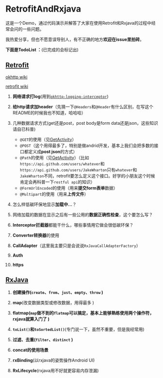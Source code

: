 # RetrofitAndRxjava

这是一个Demo，通过代码演示并解答了大家在使用Retrofit和Rxjava的过程中经常会问的一些问题。

我热爱分享，但也不愿意误导别人，有不正确的地方**欢迎在issue里拍砖**。

**下面是TodoList ：**(已完成的会标记出)


## [Retrofit](http://square.github.io/retrofit/)

[okhttp wiki](https://github.com/square/okhttp/wiki)

[retrofit wiki](https://github.com/square/retrofit/wiki)

1. **网络请求打log**(用到[`okhttp-logging-interceptor`](https://github.com/square/okhttp/tree/master/okhttp-logging-interceptor))

1. **给http请求加header**（先猜一下`@Headers`和`@Header`有什么区别，在写这个README的时候我也不知道，哈哈哈）

1. 几种数据请求方式(get还是post，post body是form data还是json，这些知识请自已科普)

	- `@GET`的使用（见[GetActivity](app/src/main/java/com/dwgg/retrofitandrxjava/GetActivity.java)）
	- `@POST`（这个用得最多了，特别是做andrid开发，基本上我们会把多数的接口都定义成**post json**的方式）
	- `@Path`的使用（见[GetActivity](app/src/main/java/com/dwgg/retrofitandrxjava/GetActivity.java)）（比如`https://api.github.com/users/whatever`和`https://api.github.com/users/JakeWharton`只有`whatever`和`JakeWharton`不同，retrofit要怎么定义这个接口。好学的小朋友这个时候肯定会再科普一下`restful api`的知识）
	- `@FormUrlEncoded`的使用（用来**提交form表单**数据）
	- `@Multipart`的使用（用来**上传文件**）

1. 怎么样低碳环保地显示**加载中...**？

1. 网络加载的数据在显示之后有一些公用的**数据正确性检查**，这个要怎么写？

1. **Interceptor拦截器**都能干什么，哪些事情用它做会很低碳环保？ 

1. **Converter转换器**的使用

1. **CallAdapter**（这里我主要只是会说说`RxJavaCallAdapterFactory`）

1. **Auth**

1. **https**



## [RxJava](https://github.com/ReactiveX/RxJava/wiki)

1. **创建操作(`create`、`from`、`just`、`empty`、`throw` )**

1. **map**(改变数据类型或修改数据，用得最多 )

1. **flatmap(`map`做不到的`flatmap`可以搞定，基本上能够熟练使用两个操作符，rxjava就算入门了 )**

1. **`toList()`和`toSortedList()`**(专门说一下，虽然不重要，但是我经常用)

1. **过滤、去重(`filter`、`distinct` )**

1. **concat的使用场景**

1. **rxBinding**(以rxjava的姿势操作Android UI)

1. **RxLifecycle**(rxjava用不好就更容易内存泄漏)